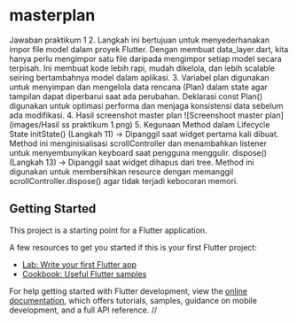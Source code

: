 # masterplan

Jawaban praktikum 1 
2. Langkah ini bertujuan untuk menyederhanakan impor file model dalam proyek Flutter. 
Dengan membuat data_layer.dart, kita hanya perlu mengimpor satu file daripada mengimpor setiap model 
secara terpisah. Ini membuat kode lebih rapi, mudah dikelola, dan lebih scalable seiring bertambahnya 
model dalam aplikasi.
3. Variabel plan digunakan untuk menyimpan dan mengelola data rencana (Plan) dalam state agar tampilan 
dapat diperbarui saat ada perubahan. Deklarasi const Plan() digunakan untuk optimasi performa dan menjaga 
konsistensi data sebelum ada modifikasi.
4. Hasil screenshot master plan
![Screenshoot master plan] (images/Hasil ss praktikum 1.png)
5. Kegunaan Method dalam Lifecycle State
initState() (Langkah 11) → Dipanggil saat widget pertama kali dibuat. Method ini menginisialisasi 
scrollController dan menambahkan listener untuk menyembunyikan keyboard saat pengguna menggulir.
dispose() (Langkah 13) → Dipanggil saat widget dihapus dari tree. Method ini digunakan untuk 
membersihkan resource dengan memanggil scrollController.dispose() agar tidak terjadi kebocoran memori.

## Getting Started

This project is a starting point for a Flutter application.

A few resources to get you started if this is your first Flutter project:

- [Lab: Write your first Flutter app](https://docs.flutter.dev/get-started/codelab)
- [Cookbook: Useful Flutter samples](https://docs.flutter.dev/cookbook)

For help getting started with Flutter development, view the
[online documentation](https://docs.flutter.dev/), which offers tutorials,
samples, guidance on mobile development, and a full API reference.
//
